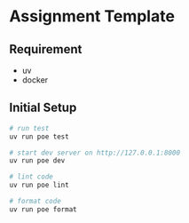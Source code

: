 # Assignment Template

## Requirement
- uv
- docker

## Initial Setup

```sh
# run test
uv run poe test

# start dev server on http://127.0.0.1:8000
uv run poe dev

# lint code
uv run poe lint

# format code
uv run poe format
```
